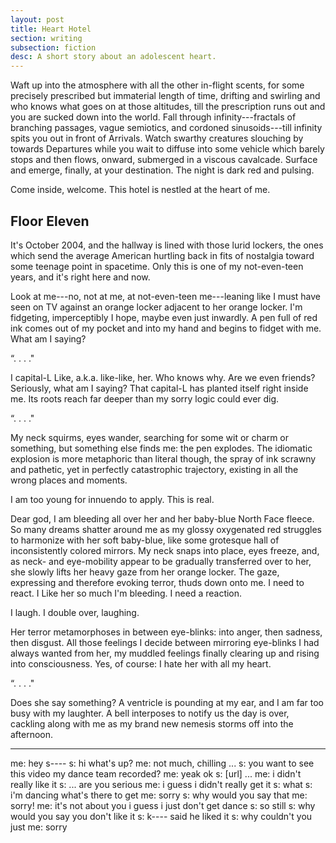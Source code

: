```yaml
---
layout: post
title: Heart Hotel
section: writing
subsection: fiction
desc: A short story about an adolescent heart.
---
```


Waft up into the atmosphere with all the other in-flight scents, for some precisely prescribed but immaterial length of time, drifting and swirling and who knows what goes on at those altitudes, till the prescription runs out and you are sucked down into the world. Fall through infinity---fractals of branching passages, vague semiotics, and cordoned sinusoids---till infinity spits you out in front of Arrivals. Watch swarthy creatures slouching by towards Departures while you wait to diffuse into some vehicle which barely stops and then flows, onward, submerged in a viscous cavalcade. Surface and emerge, finally, at your destination. The night is dark red and pulsing.

Come inside, welcome. This hotel is nestled at the heart of me.

## Floor Eleven

It's October 2004, and the hallway is lined with those lurid lockers, the ones which send the average American hurtling back in fits of nostalgia toward some teenage point in spacetime. Only this is one of my not-even-teen years, and it's right here and now.

Look at me---no, not at me, at not-even-teen me---leaning like I must have seen on TV against an orange locker adjacent to her orange locker. I'm fidgeting, imperceptibly I hope, maybe even just inwardly. A pen full of red ink comes out of my pocket and into my hand and begins to fidget with me. What am I saying?

&ldquo;. . . ."

I capital-L Like, a.k.a. like-like, her. Who knows why. Are we even friends? Seriously, what am I saying? That capital-L has planted itself right inside me. Its roots reach far deeper than my sorry logic could ever dig.

&ldquo;. . . ."

My neck squirms, eyes wander, searching for some wit or charm or something, but something else finds me: the pen explodes. The idiomatic explosion is more metaphoric than literal though, the spray of ink scrawny and pathetic, yet in perfectly catastrophic trajectory, existing in all the wrong places and moments.

I am too young for innuendo to apply. This is real.

Dear god, I am bleeding all over her and her baby-blue North Face fleece. So many dreams shatter around me as my glossy oxygenated red struggles to harmonize with her soft baby-blue, like some grotesque hall of inconsistently colored mirrors. My neck snaps into place, eyes freeze, and, as neck- and eye-mobility appear to be gradually transferred over to her, she slowly lifts her heavy gaze from her orange locker. The gaze, expressing and therefore evoking terror,
thuds down onto me. I need to react. I Like her so much I'm bleeding. I need a reaction.

I laugh. I double over, laughing.

Her terror metamorphoses in between eye-blinks: into anger, then sadness, then disgust. All those feelings I decide between mirroring eye-blinks I had always wanted from her, my muddled feelings finally clearing up and rising into consciousness. Yes, of course: I hate her with all my heart.

&ldquo;. . . ."

Does she say something? A ventricle is pounding at my ear, and I am far too busy with my laughter. A bell interposes to notify us the day is over, cackling along with me as my brand new nemesis storms off into the afternoon.

* * *

me: hey s----
s: hi what's up?
me: not much, chilling
...
s: you want to see this video my dance team recorded?
me: yeak ok
s: [url]
...
me: i didn't really like it
s: ... are you serious
me: i guess i didn't really get it
s: what
s: i'm dancing what's there to get
me: sorry
s: why would you say that
me: sorry!
me: it's not about you i guess i just don't get dance
s: so still
s: why would you say you don't like it
s: k---- said he liked it
s: why couldn't you just
me: sorry






